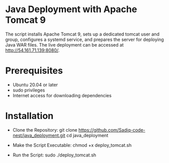 # Java Deployment with Apache Tomcat 9

The script installs Apache Tomcat 9, sets up a dedicated tomcat user and group, configures a systemd service, and prepares the server for deploying Java WAR files. The live deployment can be accessed at http://54.161.71.139:8080/.

# Prerequisites
- Ubuntu 20.04 or later
- sudo privileges
- Internet access for downloading dependencies
  
# Installation

- Clone the Repository:
 git clone https://github.com/Sadiq-code-nest/java_deployment.git
 cd java_deployment

- Make the Script Executable:
chmod +x deploy_tomcat.sh

- Run the Script:
sudo ./deploy_tomcat.sh
